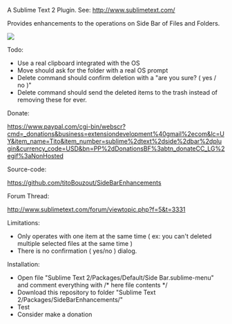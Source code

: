 A Sublime Text 2 Plugin. See: http://www.sublimetext.com/

Provides enhancements to the operations on Side Bar of Files and Folders.

<img src="http://dl.dropbox.com/u/43596449/tito/sublime/SideBar/screenshot.png" border="0"/>

Todo:
 
 * Use a real clipboard integrated with the OS
 * Move should ask for the folder with a real OS prompt
 * Delete command should confirm deletion with a "are you sure? ( yes / no )"
 * Delete command should send the deleted items to the trash instead of removing these for ever.

Donate:

https://www.paypal.com/cgi-bin/webscr?cmd=_donations&business=extensiondevelopment%40gmail%2ecom&lc=UY&item_name=Tito&item_number=sublime%2dtext%2dside%2dbar%2dplugin&currency_code=USD&bn=PP%2dDonationsBF%3abtn_donateCC_LG%2egif%3aNonHosted

Source-code:

https://github.com/titoBouzout/SideBarEnhancements

Forum Thread:

http://www.sublimetext.com/forum/viewtopic.php?f=5&t=3331

Limitations:

* Only operates with one item at the same time ( ex: you can't deleted multiple selected files at the same time )
* There is no confirmation ( yes/no ) dialog.

Installation:

* Open file "Sublime Text 2/Packages/Default/Side Bar.sublime-menu" and comment everything with /* here file contents */
* Download this repository to folder "Sublime Text 2/Packages/SideBarEnhancements/"
* Test 
* Consider make a donation

